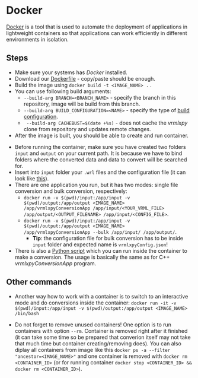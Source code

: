 # Docker

[Docker](https://www.docker.com/) is a tool that is used to automate the deployment of applications in lightweight containers so that applications can work efficiently in different environments in isolation.

## Steps

- Make sure your systems has *Docker* installed.
- Download our [Dockerfile](../Dockerfile) - copy/paste should be enough.
- Build the image using ```docker build -t <IMAGE_NAME> .``` .
- You can use following build arguments:
    - ```--build-arg BRANCH=<BRANCH_NAME>``` - specify the branch in this repository, image will be build from this branch.
    - ```--build-arg BUILD_CONFIGURATION=<NAME>``` - specify the type of [build configuration](../README.md#build).
    - ``` --build-arg CACHEBUST=$(date +%s)``` - does not cache the *vrmlxpy* clone from repository and updates remote changes.
- After the image is built, you should be able to create and run container.
<!-- Empty line here -->
- Before running the container, make sure you have created two folders ```input``` and ```output``` on your current path. It is because we have to bind folders where the converted data and data to convert will be searched for.
- Insert into ```input``` folder your ```.wrl``` files and the configuration file (it can look like [this](../vrmlxpyConfig.json.example)).
- There are one application you run, but it has two modes: single file conversion and bulk conversion, respectively:
    - ```docker run -v $(pwd)/input:/app/input -v $(pwd)/output:/app/output <IMAGE_NAME> /app/vrmlxpyConversionApp /app/input/<YOUR_VRML_FILE> /app/output/<OUTPUT_FILENAME> /app/input/<CONFIG_FILE>```.
    <!-- Empty line here -->
    - ```docker run -v $(pwd)/input:/app/input -v $(pwd)/output:/app/output <IMAGE_NAME> /app/vrmlxpyConversionApp --bulk /app/input/ /app/output/```.
        - **Tip**: the configuration file for bulk conversion has to be inside ```input``` folder and expected name is ```vrmlxpyConfig.json```!
- There is also a [Python script](../scripts/run_vrmlxpy_from_docker.py) which you can run inside the container to make a conversion. The usage is basically the same as for C++ *vrmlxpyConversionApp* program.

## Other commands

- Another way how to work with a container is to switch to an interactive mode and do conversions inside the container: ```docker run -it -v $(pwd)/input:/app/input -v $(pwd)/output:/app/output <IMAGE_NAME> /bin/bash```

- Do not forget to remove unused containers! One option is to run containers with option ```--rm```. Container is removed right after it finished (it can take some time so be prepared that converion itself may not take that much time but container creating/removing does). You can also diplay all containers from image like this ```docker ps -a --filter "ancestor=<IMAGE_NAME>"``` and one container is removed with ```docker rm <CONTAINER_ID>``` (or for running container ```docker stop <CONTAINER_ID> && docker rm <CONTAINER_ID>```).